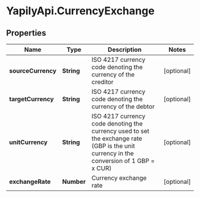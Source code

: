 # YapilyApi.CurrencyExchange

## Properties

Name | Type | Description | Notes
------------ | ------------- | ------------- | -------------
**sourceCurrency** | **String** | ISO 4217 currency code denoting the currency of the creditor | [optional] 
**targetCurrency** | **String** | ISO 4217 currency code denoting the currency of the debtor | [optional] 
**unitCurrency** | **String** | ISO 4217 currency code denoting the currency used to set the exchange rate (GBP is the unit currency in the conversion of 1 GBP &#x3D; x CUR) | [optional] 
**exchangeRate** | **Number** | Currency exchange rate | [optional] 


